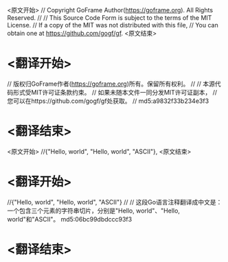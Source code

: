 
<原文开始>
// Copyright GoFrame Author(https://goframe.org). All Rights Reserved.
//
// This Source Code Form is subject to the terms of the MIT License.
// If a copy of the MIT was not distributed with this file,
// You can obtain one at https://github.com/gogf/gf.
<原文结束>

# <翻译开始>
// 版权归GoFrame作者(https://goframe.org)所有。保留所有权利。
//
// 本源代码形式受MIT许可证条款约束。
// 如果未随本文件一同分发MIT许可证副本，
// 您可以在https://github.com/gogf/gf处获取。
// md5:a9832f33b234e3f3
# <翻译结束>


<原文开始>
//{"Hello, world", "Hello, world", "ASCII"},
<原文结束>

# <翻译开始>
//{"Hello, world", "Hello, world", "ASCII"} 
// 
// 这段Go语言注释翻译成中文是：一个包含三个元素的字符串切片，分别是"Hello, world"、"Hello, world"和"ASCII"。 md5:06bc99dbdccc93f3
# <翻译结束>

